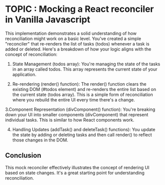 # TOPIC : Mocking a  React reconciler in Vanilla Javascript

This implementation demonstrates a solid understanding of how reconciliation might work on a basic level. You've created a simple "reconciler" that re-renders the list of tasks (todos) whenever a task is added or deleted. Here's a breakdown of how your logic aligns with the concept of reconciliation:

1. State Management (todos array): You're managing the state of the tasks in an array called todos. This array represents the current state of your application.

2. Re-rendering (render() function): The render() function clears the existing DOM (#todos element) and re-renders the entire list based on the current state (todos array). This is a simple form of reconciliation where you rebuild the entire UI every time there's a change.

3.Component Representation (divComponent() function): You're breaking down your UI into smaller components (divComponent) that represent individual tasks. This is similar to how React components work.

4. Handling Updates (addTask() and deleteTask() functions): You update the state by adding or deleting tasks and then call render() to reflect those changes in the DOM.

## Conclusion
This mock reconciler effectively illustrates the concept of rendering UI based on state changes. It's a great starting point for understanding reconciliation.